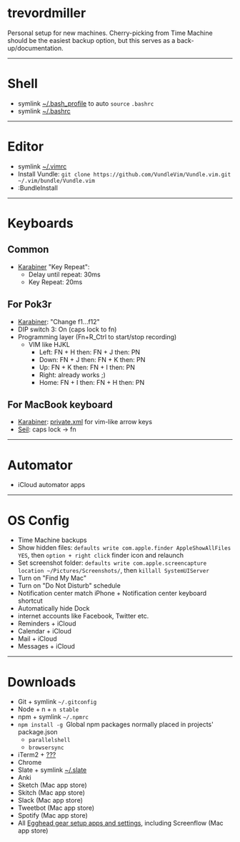 # trevordmiller

Personal setup for new machines. Cherry-picking from Time Machine should be the easiest backup option, but this serves as a back-up/documentation.

---

# Shell

- symlink [~/.bash_profile]() to auto `source` `.bashrc`
- symlink [~/.bashrc]()

---

# Editor

- symlink [~/.vimrc]()
- Install Vundle: `git clone https://github.com/VundleVim/Vundle.vim.git ~/.vim/bundle/Vundle.vim`
- :BundleInstall

---

# Keyboards

## Common

- [Karabiner](https://pqrs.org/osx/karabiner/index.html.en) "Key Repeat":
    - Delay until repeat: 30ms
    - Key Repeat: 20ms

## For Pok3r

- [Karabiner](https://pqrs.org/osx/karabiner/index.html.en): "Change f1...f12"
- DIP switch 3: On (caps lock to fn)
- Programming layer (Fn+R_Ctrl to start/stop recording)
  - VIM like HJKL
    - Left: FN + H then: FN + J then: PN
    - Down: FN + J then: FN + K then: PN
    - Up: FN + K then: FN + I then: PN
    - Right: already works ;)
    - Home: FN + I then: FN + H then: PN

## For MacBook keyboard

- [Karabiner](https://pqrs.org/osx/karabiner/index.html.en): [private.xml](https://github.com/trevordmiller/trevordmiller/blob/master/karabiner/private.xml) for vim-like arrow keys
- [Seil](https://pqrs.org/osx/karabiner/seil.html.en): caps lock -> fn

---

# Automator

- iCloud automator apps

---

# OS Config

- Time Machine backups
- Show hidden files: `defaults write com.apple.finder AppleShowAllFiles YES`, then `option + right click` finder icon and relaunch
- Set screenshot folder: `defaults write com.apple.screencapture location ~/Pictures/Screenshots/`, then `killall SystemUIServer`
- Turn on "Find My Mac"
- Turn on "Do Not Disturb" schedule
- Notification center match iPhone + Notification center keyboard shortcut
- Automatically hide Dock
- internet accounts like Facebook, Twitter etc.
- Reminders + iCloud
- Calendar + iCloud
- Mail + iCloud
- Messages + iCloud

---

# Downloads

- Git + symlink `~/.gitconfig`
- Node + n + `n stable`
- npm + symlink `~/.npmrc`
- `npm install -g `Global npm packages normally placed in projects' package.json
    - `parallelshell`
    - `browsersync`
- iTerm2 + [???]()
- Chrome
- Slate + symlink [~/.slate]()
- Anki
- Sketch (Mac app store)
- Skitch (Mac app store)
- Slack (Mac app store)
- Tweetbot (Mac app store)
- Spotify (Mac app store)
- All [Egghead gear setup apps and settings](https://trello.com/c/Emwk89vh/158-gear-setup), including Screenflow (Mac app store)
